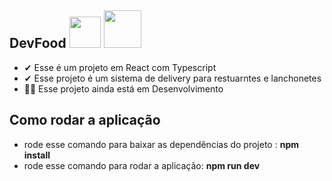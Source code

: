 <h2>DevFood
    <img height='50px' width='50px' src="https://img.icons8.com/office/80/000000/react.png"/>
    <img height='60px' width='60px' src="https://img.icons8.com/fluency/96/000000/typescript.png"/>
</h2>
<ul>
    <li> ✔ Esse é um projeto em React com Typescript</li>
    <li> ✔ Esse projeto é um sistema de delivery para restuarntes e lanchonetes</li>
    <li> 👨‍💻 Esse projeto ainda está em Desenvolvimento </li>
</ul>

<h2>Como rodar a aplicação</h2>
    <ul>
        <li>rode esse comando para baixar as dependências do projeto : <strong> npm install </strong> </li>
        <li>rode esse comando para rodar a aplicação:  <strong> npm run dev </strong> </li>
    </uL>

